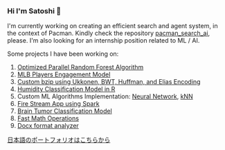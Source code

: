 ### Hi I'm Satoshi 👋

I'm currently working on creating an efficient search and agent system, in the context of Pacman. Kindly check the repository [pacman_search_ai](https://github.com/superleesa/pacman_search_ai), please.
I'm also looking for an internship position related to ML / AI.

Some projects I have been working on:

1. [Optimized Parallel Random Forest Algorithm](https://github.com/superleesa/fast_parallel_random_forest)
2. [MLB Players Engagement Model](https://github.com/superleesa/mlb_digital_engagement_model)
3. [Custom bzip using Ukkonen, BWT, Huffman, and Elias Encoding](https://github.com/superleesa/bzip)
4. [Humidity Classification Model in R](https://github.com/superleesa/humidity_level_model)
5. Custom ML Algorithms Implementation: [Neural Network](https://github.com/superleesa/neural_network), [kNN](https://github.com/superleesa/knn)
6. [Fire Stream App using Spark](https://github.com/superleesa/fire_stream_app)
7. [Brain Tumor Classification Model](https://github.com/superleesa/brain_tumor_classification_model)
8. [Fast Math Operations](https://github.com/superleesa/math)
9. [Docx format analyzer](https://github.com/superleesa/docs_format_checker)


[日本語のポートフォリオはこちらから](https://superleesa.github.io/portfolio_japanese/)
